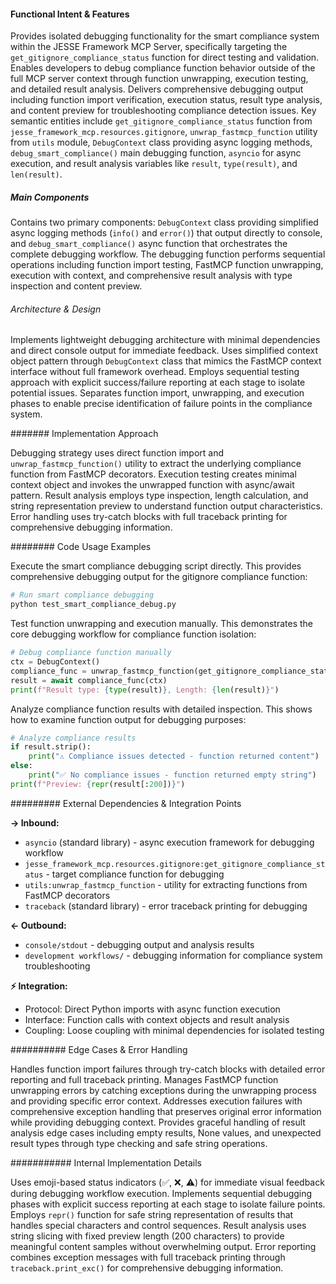 <!-- CACHE_METADATA_START -->
<!-- Source File: {PROJECT_ROOT}/jesse-framework-mcp/tests/test_comprehensive_change_detection.py -->
<!-- Cached On: 2025-07-04T00:25:05.575537 -->
<!-- Source Modified: 2025-07-03T17:41:23.860409 -->
<!-- Cache Version: 1.0 -->
<!-- CACHE_METADATA_END -->

#### Functional Intent & Features

Provides isolated debugging functionality for the smart compliance system within the JESSE Framework MCP Server, specifically targeting the `get_gitignore_compliance_status` function for direct testing and validation. Enables developers to debug compliance function behavior outside of the full MCP server context through function unwrapping, execution testing, and detailed result analysis. Delivers comprehensive debugging output including function import verification, execution status, result type analysis, and content preview for troubleshooting compliance detection issues. Key semantic entities include `get_gitignore_compliance_status` function from `jesse_framework_mcp.resources.gitignore`, `unwrap_fastmcp_function` utility from `utils` module, `DebugContext` class providing async logging methods, `debug_smart_compliance()` main debugging function, `asyncio` for async execution, and result analysis variables like `result`, `type(result)`, and `len(result)`.

##### Main Components

Contains two primary components: `DebugContext` class providing simplified async logging methods (`info()` and `error()`) that output directly to console, and `debug_smart_compliance()` async function that orchestrates the complete debugging workflow. The debugging function performs sequential operations including function import testing, FastMCP function unwrapping, execution with context, and comprehensive result analysis with type inspection and content preview.

###### Architecture & Design

Implements lightweight debugging architecture with minimal dependencies and direct console output for immediate feedback. Uses simplified context object pattern through `DebugContext` class that mimics the FastMCP context interface without full framework overhead. Employs sequential testing approach with explicit success/failure reporting at each stage to isolate potential issues. Separates function import, unwrapping, and execution phases to enable precise identification of failure points in the compliance system.

####### Implementation Approach

Debugging strategy uses direct function import and `unwrap_fastmcp_function()` utility to extract the underlying compliance function from FastMCP decorators. Execution testing creates minimal context object and invokes the unwrapped function with async/await pattern. Result analysis employs type inspection, length calculation, and string representation preview to understand function output characteristics. Error handling uses try-catch blocks with full traceback printing for comprehensive debugging information.

######## Code Usage Examples

Execute the smart compliance debugging script directly. This provides comprehensive debugging output for the gitignore compliance function:

```bash
# Run smart compliance debugging
python test_smart_compliance_debug.py
```

Test function unwrapping and execution manually. This demonstrates the core debugging workflow for compliance function isolation:

```python
# Debug compliance function manually
ctx = DebugContext()
compliance_func = unwrap_fastmcp_function(get_gitignore_compliance_status)
result = await compliance_func(ctx)
print(f"Result type: {type(result)}, Length: {len(result)}")
```

Analyze compliance function results with detailed inspection. This shows how to examine function output for debugging purposes:

```python
# Analyze compliance results
if result.strip():
    print("⚠️ Compliance issues detected - function returned content")
else:
    print("✅ No compliance issues - function returned empty string")
print(f"Preview: {repr(result[:200])}")
```

######### External Dependencies & Integration Points

**→ Inbound:**
- `asyncio` (standard library) - async execution framework for debugging workflow
- `jesse_framework_mcp.resources.gitignore:get_gitignore_compliance_status` - target compliance function for debugging
- `utils:unwrap_fastmcp_function` - utility for extracting functions from FastMCP decorators
- `traceback` (standard library) - error traceback printing for debugging

**← Outbound:**
- `console/stdout` - debugging output and analysis results
- `development workflows/` - debugging information for compliance system troubleshooting

**⚡ Integration:**
- Protocol: Direct Python imports with async function execution
- Interface: Function calls with context objects and result analysis
- Coupling: Loose coupling with minimal dependencies for isolated testing

########## Edge Cases & Error Handling

Handles function import failures through try-catch blocks with detailed error reporting and full traceback printing. Manages FastMCP function unwrapping errors by catching exceptions during the unwrapping process and providing specific error context. Addresses execution failures with comprehensive exception handling that preserves original error information while providing debugging context. Provides graceful handling of result analysis edge cases including empty results, None values, and unexpected result types through type checking and safe string operations.

########### Internal Implementation Details

Uses emoji-based status indicators (✅, ❌, ⚠️) for immediate visual feedback during debugging workflow execution. Implements sequential debugging phases with explicit success reporting at each stage to isolate failure points. Employs `repr()` function for safe string representation of results that handles special characters and control sequences. Result analysis uses string slicing with fixed preview length (200 characters) to provide meaningful content samples without overwhelming output. Error reporting combines exception messages with full traceback printing through `traceback.print_exc()` for comprehensive debugging information.